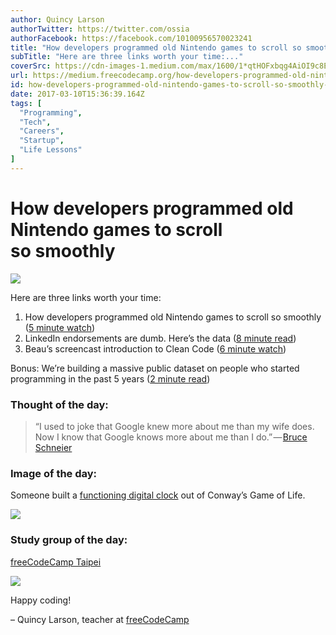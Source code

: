 ```yaml
---
author: Quincy Larson
authorTwitter: https://twitter.com/ossia
authorFacebook: https://facebook.com/10100956570023241
title: "How developers programmed old Nintendo games to scroll so smoothly"
subTitle: "Here are three links worth your time:..."
coverSrc: https://cdn-images-1.medium.com/max/1600/1*qtHOFxbqg4AiOI9c8E_OSw.png
url: https://medium.freecodecamp.org/how-developers-programmed-old-nintendo-games-to-scroll-so-smoothly-615028c7a311
id: how-developers-programmed-old-nintendo-games-to-scroll-so-smoothly-615028c7a311
date: 2017-03-10T15:36:39.164Z
tags: [
  "Programming",
  "Tech",
  "Careers",
  "Startup",
  "Life Lessons"
]
---
```

# How developers programmed old Nintendo games to scroll so smoothly



![](https://cdn-images-1.medium.com/max/1600/1*qtHOFxbqg4AiOI9c8E_OSw.png)



Here are three links worth your time:

1.  How developers programmed old Nintendo games to scroll so smoothly ([5 minute watch](http://bit.ly/2mFfMDA))
2.  LinkedIn endorsements are dumb. Here’s the data ([8 minute read](http://bit.ly/2ndHeWH))
3.  Beau’s screencast introduction to Clean Code ([6 minute watch](http://bit.ly/2mtxauh))

Bonus: We’re building a massive public dataset on people who started programming in the past 5 years ([2 minute read](http://bit.ly/2mKKGuv))

### Thought of the day:

> “I used to joke that Google knew more about me than my wife does. Now I know that Google knows more about me than I do.” — [Bruce Schneier](http://amzn.to/2mjheuO)

### Image of the day:

Someone built a [functioning digital clock](http://bit.ly/2mPHwph) out of Conway’s Game of Life.



![](https://cdn-images-1.medium.com/max/1600/1*zyzXHtW9fsBFEFlCVdjHHA.png)



### Study group of the day:

[freeCodeCamp Taipei](http://bit.ly/2nmH1jk)



![](https://cdn-images-1.medium.com/max/1600/1*dKsu0R4nQ_8m7RTHfktieQ.jpeg)



Happy coding!

– Quincy Larson, teacher at [freeCodeCamp](http://bit.ly/2j7Q1dN)








